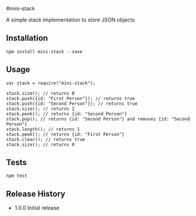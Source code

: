 #mini-stack

A simple stack implementation to store JSON objects

## Installation

    npm install mini-stack --save

## Usage

    var stack = require("mini-stack");
    
    stack.size(); // returns 0
    stack.push({id: "First Person"}); // returns true
    stack.push({id: "Second Person"}); // returns true
    stack.size(); // returns 2
    stack.peek(); // returns {id: "Second Person"}
    stack.pop(); // returns {id: "Second Person"} and removes {id: "Second Person"}
    stack.length(); // returns 1
    stack.peek(); // returns {id: "First Person"}
    stack.clear(); // returns true
    stack.size(); // returns 0

## Tests

    npm test

## Release History

* 1.0.0 Initial release